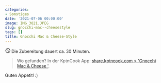 ```yaml
---
categories:
- Sonstiges
date: '2021-07-06 00:00:00'
image: IMG_3821.JPEG
slug: gnocchi-mac--cheesestyle
tags: []
title: Gnocchi Mac & Cheese-Style
---
```



<svg xmlns="http://www.w3.org/2000/svg" class="icon icon-tabler icon-tabler-clock" width="17" height="17" viewBox="0 0 22 22" stroke-width="2" stroke="currentColor" fill="none" stroke-linecap="round" stroke-linejoin="round">
  <path stroke="none" d="M0 0h24v24H0z"></path>
  <circle cx="12" cy="12" r="9"></circle>
  <polyline points="12 7 12 12 15 15"></polyline>
</svg> Die Zubereitung dauert ca. 30 Minuten.

> Wo gefunden? In der KptnCook App: [share.kptncook.com > 'Gnocchi Mac & Cheese '](https://share.kptncook.com/Dh4a/n8513maw).

Guten Appetit! :)